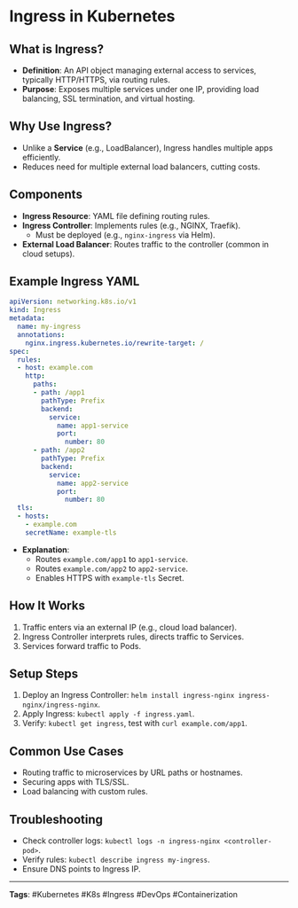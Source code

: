 # Ingress in Kubernetes

## What is Ingress?
- **Definition**: An API object managing external access to services, typically HTTP/HTTPS, via routing rules.
- **Purpose**: Exposes multiple services under one IP, providing load balancing, SSL termination, and virtual hosting.

## Why Use Ingress?
- Unlike a **Service** (e.g., LoadBalancer), Ingress handles multiple apps efficiently.
- Reduces need for multiple external load balancers, cutting costs.

## Components
- **Ingress Resource**: YAML file defining routing rules.
- **Ingress Controller**: Implements rules (e.g., NGINX, Traefik).
  - Must be deployed (e.g., `nginx-ingress` via Helm).
- **External Load Balancer**: Routes traffic to the controller (common in cloud setups).

## Example Ingress YAML
```yaml
apiVersion: networking.k8s.io/v1
kind: Ingress
metadata:
  name: my-ingress
  annotations:
    nginx.ingress.kubernetes.io/rewrite-target: /
spec:
  rules:
  - host: example.com
    http:
      paths:
      - path: /app1
        pathType: Prefix
        backend:
          service:
            name: app1-service
            port:
              number: 80
      - path: /app2
        pathType: Prefix
        backend:
          service:
            name: app2-service
            port:
              number: 80
  tls:
  - hosts:
    - example.com
    secretName: example-tls
```
- **Explanation**:
  - Routes `example.com/app1` to `app1-service`.
  - Routes `example.com/app2` to `app2-service`.
  - Enables HTTPS with `example-tls` Secret.

## How It Works
1. Traffic enters via an external IP (e.g., cloud load balancer).
2. Ingress Controller interprets rules, directs traffic to Services.
3. Services forward traffic to Pods.

## Setup Steps
1. Deploy an Ingress Controller: `helm install ingress-nginx ingress-nginx/ingress-nginx`.
2. Apply Ingress: `kubectl apply -f ingress.yaml`.
3. Verify: `kubectl get ingress`, test with `curl example.com/app1`.

## Common Use Cases
- Routing traffic to microservices by URL paths or hostnames.
- Securing apps with TLS/SSL.
- Load balancing with custom rules.

## Troubleshooting
- Check controller logs: `kubectl logs -n ingress-nginx <controller-pod>`.
- Verify rules: `kubectl describe ingress my-ingress`.
- Ensure DNS points to Ingress IP.

---

**Tags**: #Kubernetes #K8s #Ingress #DevOps #Containerization